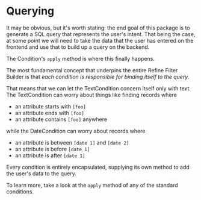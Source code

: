 
# Querying

It may be obvious, but it's worth stating: the end goal of this package is to generate a SQL query that represents the user's intent. That being the case, at some point we will need to take the data that the user has entered on the frontend and use that to build up a query on the backend.

The Condition's `apply` method is where this finally happens.

The most fundamental concept that underpins the entire Refine Filter Builder is that <em>each condition is responsible for binding itself to the query.</em>

That means that we can let the TextCondition concern itself only with text. The TextCondition can worry about things like finding records where 
- an attribute starts with `[foo]`
- an attribute ends with `[foo]`
- an attribute contains `[foo]` anywhere

while the DateCondition can worry about records where
- an attribute is between `[date 1]` and `[date 2]`
- an attribute is before `[date 1]`
- an attribute is after `[date 1]` 

Every condition is entirely encapsulated, supplying its own method to add the user's data to the query.

To learn more, take a look at the `apply` method of any of the standard conditions.